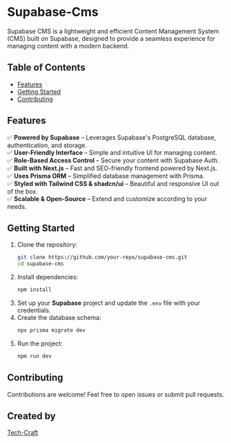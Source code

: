 # Supabase-Cms

Supabase CMS is a lightweight and efficient Content Management System (CMS) built on Supabase, designed to provide a seamless experience for managing content with a modern backend.

## Table of Contents  
- [Features](#features)  
- [Getting Started](#getting-started)  
- [Contributing](#contributing)  

## Features  
✅ **Powered by Supabase** – Leverages Supabase's PostgreSQL database, authentication, and storage.  
✅ **User-Friendly Interface** – Simple and intuitive UI for managing content.  
✅ **Role-Based Access Control** – Secure your content with Supabase Auth.  
✅ **Built with Next.js** – Fast and SEO-friendly frontend powered by Next.js.  
✅ **Uses Prisma ORM** – Simplified database management with Prisma.  
✅ **Styled with Tailwind CSS & shadcn/ui** – Beautiful and responsive UI out of the box.  
✅ **Scalable & Open-Source** – Extend and customize according to your needs.

## Getting Started  
1. Clone the repository:  
   ```bash
   git clone https://github.com/your-repo/supabase-cms.git
   cd supabase-cms
   ```  
2. Install dependencies:  
   ```bash
   npm install
   ```  
3. Set up your **Supabase** project and update the `.env` file with your credentials.
4. Create the database schema:  
   ```bash
   npx prisma migrate dev
   ```  
5. Run the project:  
   ```bash
   npm run dev
   ```  

## Contributing  
Contributions are welcome! Feel free to open issues or submit pull requests.

## Created by
[Tech-Craft](https://www.tech-craft.fr/)  

